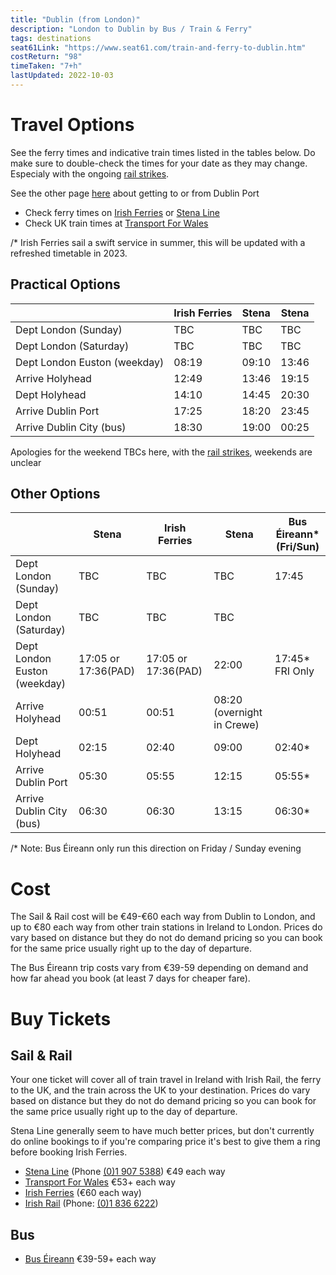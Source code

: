 ```yaml
---
title: "Dublin (from London)"
description: "London to Dublin by Bus / Train & Ferry"
tags: destinations
seat61Link: "https://www.seat61.com/train-and-ferry-to-dublin.htm"
costReturn: "98"
timeTaken: "7+h"
lastUpdated: 2022-10-03
---
```


# Travel Options
See the ferry times and indicative train times listed in the tables below. Do make sure to double-check the times for your date as they may change. Especialy with the ongoing [rail strikes](https://tfw.wales/industrial-action).

See the other page [here](/destinations/dublinPort) about getting to or from Dublin Port
- Check ferry times on [Irish Ferries](https://www.irishferries.com) or [Stena Line](https://booking.stenaline.ie)
- Check UK train times at [Transport For Wales](https://tickets.trc.cymru/#/ticket-search/)

/* Irish Ferries sail a swift service in summer, this will be updated with a refreshed timetable in 2023.
## Practical Options
|                                | Irish Ferries    | Stena | Stena |
|--------------------------------|------------------|-------|-------|
| Dept London (Sunday)          | TBC               | TBC   | TBC   |
| Dept London (Saturday)        | TBC               | TBC   | TBC   |
| Dept London Euston (weekday)  | 08:19             | 09:10 | 13:46 |
| Arrive Holyhead               | 12:49             | 13:46 | 19:15 |
| Dept Holyhead                 | 14:10             | 14:45 | 20:30 |
| Arrive Dublin Port            | 17:25             | 18:20 | 23:45 |
| Arrive Dublin City (bus)      | 18:30             | 19:00 | 00:25 |
Apologies for the weekend TBCs here, with the [rail strikes](https://tfw.wales/industrial-action), weekends are unclear 


## Other Options
|                                | Stena          | Irish Ferries           | Stena | Bus Éireann* (Fri/Sun) |
|--------------------------------|----------------|-------------------------|-------|-------------|
| Dept London (Sunday)          | TBC               | TBC                   | TBC   | 17:45      |
| Dept London (Saturday)        | TBC               | TBC                   | TBC   |             |
| Dept London Euston (weekday)  | 17:05 or 17:36(PAD)| 17:05 or 17:36(PAD)  | 22:00 | 17:45* FRI Only |
| Arrive Holyhead               | 00:51             | 00:51                 | 08:20 (overnight in Crewe) | |
| Dept Holyhead                 | 02:15             | 02:40                 | 09:00 | 02:40*    |
| Arrive Dublin Port            | 05:30             | 05:55                 | 12:15 | 05:55*    |
| Arrive Dublin City (bus)      | 06:30             | 06:30                 | 13:15 | 06:30*    |

/* Note: Bus Éireann only run this direction on Friday / Sunday evening

# Cost
The Sail & Rail cost will be €49-€60 each way from Dublin to London, and up to €80 each way from other train stations in Ireland to London. Prices do vary based on distance but they do not do demand pricing so you can book for the same price usually right up to the day of departure.

The Bus Éireann trip costs vary from €39-59 depending on demand and how far ahead you book (at least 7 days for cheaper fare).

# Buy Tickets
## Sail & Rail
Your one ticket will cover all of train travel in Ireland with Irish Rail, the ferry to the UK, and the train across the UK to your destination. Prices do vary based on distance but they do not do demand pricing so you can book for the same price usually right up to the day of departure.

Stena Line generally seem to have much better prices, but don't currently do online bookings to if you're comparing price it's best to give them a ring before booking Irish Ferries.
- [Stena Line](https://www.stenaline.ie/rail-and-sail) (Phone [(0)1 907 5388](tel:+353(0)19075388)) €49 each way
- [Transport For Wales](https://tfw.wales/) €53+ each way
- [Irish Ferries](https://www.irishferries.com/uk-en/specials-from-Ireland-to-Britain/sail-rail) (€60 each way)
- [Irish Rail](https://www.irishrail.ie/en-ie/rail-fares-and-tickets/sailrail-uk-ferry) (Phone: [(0)1 836 6222](tel:+353(0)18366222))
## Bus
- [Bus Éireann](https://www.expressway.ie/eurolines) €39-59+ each way